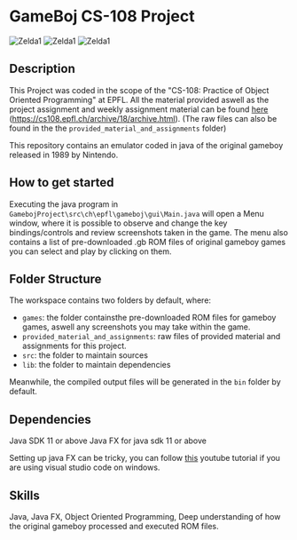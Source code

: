 # GameBoj CS-108 Project
![Zelda1](https://drive.google.com/uc?export=view&id=1MYt5oP9zW69jUZAFh_LgTtVS2EVQxWqs)
![Zelda1](https://drive.google.com/uc?export=view&id=1vAvzI1gYd5E-yJsc4VpZwHoiivpMeLPe)
![Zelda1](https://drive.google.com/uc?export=view&id=1gGgZv_KGPU2TCFhWwMYxjDciwbDu2wBp)


## Description
This Project was coded in the scope of the "CS-108: Practice of Object Oriented Programming" at EPFL.
All the material provided aswell as the project assignment and weekly assignment material can be found [here](https://cs108.epfl.ch/archive/18/archive.html) (https://cs108.epfl.ch/archive/18/archive.html). (The raw files can also be found in the the `provided_material_and_assignments` folder)

This repository contains an emulator coded in java of the original gameboy released in 1989 by Nintendo.

## How to get started
Executing the java program in ```GamebojProject\src\ch\epfl\gameboj\gui\Main.java``` will open a Menu window, where it is possible to observe and change the key bindings/controls and review screenshots taken in the game.
The menu also contains a list of pre-downloaded .gb ROM files of original gameboy games you can select and play by clicking on them.

## Folder Structure

The workspace contains two folders by default, where:

- `games`: the folder containsthe pre-downloaded ROM files for gameboy games, aswell any screenshots you may take within the game.
- `provided_material_and_assignments`: raw files of provided material and assignments for this project.
- `src`: the folder to maintain sources
- `lib`: the folder to maintain dependencies

Meanwhile, the compiled output files will be generated in the `bin` folder by default.

## Dependencies
Java SDK 11 or above
Java FX for java sdk 11 or above

Setting up java FX can be tricky, you can follow [this](https://www.youtube.com/watch?v=H67COH9F718&t=317s) youtube tutorial if you are using visual studio code on windows.

## Skills
Java, Java FX, Object Oriented Programming, Deep understanding of how the original gameboy processed and executed ROM files.
